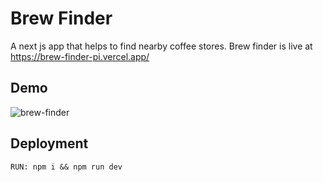 # Brew Finder
A next js app that helps to find nearby coffee stores. Brew finder is live at https://brew-finder-pi.vercel.app/

## Demo
![brew-finder](https://github.com/SiddharthKoyugura/Brew-Finder/assets/93535758/1ef96d7b-f05e-4b8b-babe-71976e738277)

## Deployment
```
RUN: npm i && npm run dev
```
